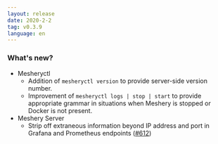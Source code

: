 ```yaml
---
layout: release
date: 2020-2-2
tag: v0.3.9
language: en
---
```


### What's new?

- Mesheryctl
  - Addition of `mesheryctl version` to provide server-side version number.
  - Improvement of `mesheryctl logs | stop | start` to provide appropriate grammar in situations when Meshery is stopped or Docker is not present.
- Meshery Server
  - Strip off extraneous information beyond IP address and port in Grafana and Prometheus endpoints ([#612](https://github.com/khulnasoft/meshery/issues/612))

